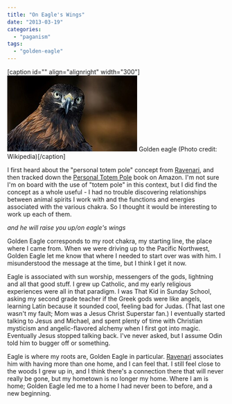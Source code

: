 ```yaml
---
title: "On Eagle's Wings"
date: "2013-03-19"
categories: 
  - "paganism"
tags: 
  - "golden-eagle"
---
```


\[caption id="" align="alignright" width="300"\][![English: Golden eagle](images/300px-Golden-eagle-4.jpg "English: Golden eagle")](http://commons.wikipedia.org/wiki/File:Golden-eagle-4.jpg) Golden eagle (Photo credit: Wikipedia)\[/caption\]

I first heard about the "personal totem pole" concept from [Ravenari](http://www.wildspeak.com/totems/goldeneagle.html), and then tracked down the [Personal Totem Pole](http://amzn.com/B0071EELVW) book on Amazon. I'm not sure I'm on board with the use of "totem pole" in this context, but I did find the concept as a whole useful - I had no trouble discovering relationships between animal spirits I work with and the functions and energies associated with the various chakra. So I thought it would be interesting to work up each of them.

_and he will raise you up/on eagle's wings_

Golden Eagle corresponds to my root chakra, my starting line, the place where I came from. When we were driving up to the Pacific Northwest, Golden Eagle let me know that where I needed to start over was with him. I misunderstood the message at the time, but I think I get it now.

Eagle is associated with sun worship, messengers of the gods, lightning and all that good stuff. I grew up Catholic, and my early religious experiences were all in that paradigm. I was That Kid in Sunday School, asking my second grade teacher if the Greek gods were like angels, learning Latin because it sounded cool, feeling bad for Judas. (That last one wasn't my fault; Mom was a Jesus Christ Superstar fan.) I eventually started talking to Jesus and Michael, and spent plenty of time with Christian mysticism and angelic-flavored alchemy when I first got into magic. Eventually Jesus stopped talking back. I've never asked, but I assume Odin told him to bugger off or something.

Eagle is where my roots are, Golden Eagle in particular. [Ravenari](http://www.wildspeak.com/totems/goldeneagle.html) associates him with having more than one home, and I can feel that. I still feel close to the woods I grew up in, and I think there's a connection there that will never really be gone, but my hometown is no longer my home. Where I am is home; Golden Eagle led me to a home I had never been to before, and a new beginning.
